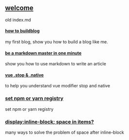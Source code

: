 ## [welcome](posts/welcome.md)
old index.md

#### [how to buildblog](posts/buildblog.md)
my first blog, show you how to build a blog like me.

#### [be a markdown master in one minute](posts/markdown.md)
show you how to use markdown to write an article

#### [vue .stop & .native](posts/vueModifier.md)
to help you understand vue modifier stop and native

### [set npm or yarn registry](posts/setRegistry.md)
set npm or yarn registry

### [display:inline-block; space in items?](posts/inlineBlock.md)
many ways to solve the problem of space after inline-block


